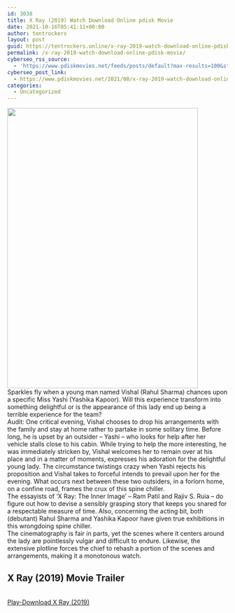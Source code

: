 ```yaml
---
id: 3038
title: X Ray (2019) Watch Download Online pdisk Movie
date: 2021-10-16T05:41:11+00:00
author: tentrockers
layout: post
guid: https://tentrockers.online/x-ray-2019-watch-download-online-pdisk-movie/
permalink: /x-ray-2019-watch-download-online-pdisk-movie/
cyberseo_rss_source:
  - 'https://www.pdiskmovies.net/feeds/posts/default?max-results=100&start-index=801'
cyberseo_post_link:
  - https://www.pdiskmovies.net/2021/08/x-ray-2019-watch-download-online-pdisk.html
categories:
  - Uncategorized
---
```

<div class="separator">
  <a href="https://1.bp.blogspot.com/-W7jvPrvnZnI/YSSivyhofVI/AAAAAAAAAV4/8rhq9gAwFskYZ-ieKkrfvOCq0sqBfvZuACLcBGAsYHQ/s1280/X%2BRay%2B%25282019%2529%2BWatch%2BDownload%2BOnline%2Bpdisk%2BMovie.jpg" imageanchor="1"><img loading="lazy" border="0" data-original-height="1280" data-original-width="872" height="640" src="https://1.bp.blogspot.com/-W7jvPrvnZnI/YSSivyhofVI/AAAAAAAAAV4/8rhq9gAwFskYZ-ieKkrfvOCq0sqBfvZuACLcBGAsYHQ/w436-h640/X%2BRay%2B%25282019%2529%2BWatch%2BDownload%2BOnline%2Bpdisk%2BMovie.jpg" width="436" /></a>
</div>



<div>
  <div>
    <span>Sparkles fly when a young man named Vishal (Rahul Sharma) chances upon a specific Miss Yashi (Yashika Kapoor). Will this experience transform into something delightful or is the appearance of this lady end up being a terrible experience for the team?&nbsp;</span>
  </div>
  
  <div>
    <span>Audit: One critical evening, Vishal chooses to drop his arrangements with the family and stay at home rather to partake in some solitary time. Before long, he is upset by an outsider – Yashi – who looks for help after her vehicle stalls close to his cabin. While trying to help the more interesting, he was immediately stricken by, Vishal welcomes her to remain over at his place and in a matter of moments, expresses his adoration for the delightful young lady. The circumstance twistings crazy when Yashi rejects his proposition and Vishal takes to forceful intends to prevail upon her for the evening. What occurs next between these two outsiders, in a forlorn home, on a confine road, frames the crux of this spine chiller.&nbsp;</span>
  </div>
  
  <div>
    <span>The essayists of &#8216;X Ray: The Inner Image&#8217; – Ram Patil and Rajiv S. Ruia – do figure out how to devise a sensibly grasping story that keeps you snared for a respectable measure of time. Also, concerning the acting bit, both (debutant) Rahul Sharma and Yashika Kapoor have given true exhibitions in this wrongdoing spine chiller.&nbsp;</span>
  </div>
  
  <div>
    <span>The cinematography is fair in parts, yet the scenes where it centers around the lady are pointlessly vulgar and difficult to endure. Likewise, the extensive plotline forces the chief to rehash a portion of the scenes and arrangements, making it a monotonous watch.</span>
  </div>
</div>

<div>
  <h2>
    <span>X Ray (2019) Movie Trailer</span>
  </h2>
</div>

  
<a href="https://kofilink.com/1/bnYyaXhwMDAxaXk2?dn=1" onclick="window.open('https://kofilink.com/1/bnYyaXhwMDAxaXk2?dn=1','popup','width=600,height=600'); return false;" target="popup" rel="noopener"><br /> Play-Download X Ray (2019)<br /> </a>